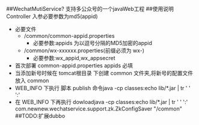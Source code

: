 ##WechatMutiService?
  支持多公众号的一个javaWeb工程
##使用说明
 Controller 入参必要参数为md5(appid)

* 必要文件
    *  /common/common-appid.properties
        * 必要参数:appids 为以逗号分隔的MD5加密的appid
    *  /common/wx-xxxxxx.properties(前缀必须为 wx-) 
        * 必要参数:wx_appid,wx_appsecret
* 首次部署 common-appid.properties appids 必填
* 当添加新号时候在 tomcat根目录 下创建 common 文件夹,将新号的配置文件放入 common
* WEB_INFO 下执行 脚本 publish 命令java -cp classes:echo lib/*.jar | tr ' ' ':'
* 在 WEB_INFO 下再执行 dowloadjava -cp classes:echo lib/*.jar | tr ' ' ':' com.newnew.wechatservice.support.zk.ZkConfigSaver "/common"
##TODO:扩展dubbo